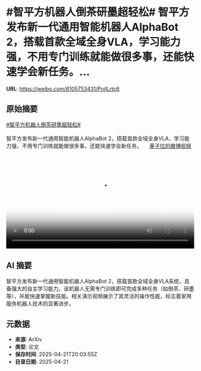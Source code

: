 # #智平方机器人倒茶研墨超轻松# 智平方发布新一代通用智能机器人AlphaBot 2，搭载首款全域全身VLA，学习能力强，不用专门训练就能做很多事，还能快速学会新任务。...

**URL**: https://weibo.com/6105753431/PojlLrtc6

## 原始摘要

<a href="https://m.weibo.cn/search?containerid=231522type%3D1%26t%3D10%26q%3D%23%E6%99%BA%E5%B9%B3%E6%96%B9%E6%9C%BA%E5%99%A8%E4%BA%BA%E5%80%92%E8%8C%B6%E7%A0%94%E5%A2%A8%E8%B6%85%E8%BD%BB%E6%9D%BE%23&amp;extparam=%23%E6%99%BA%E5%B9%B3%E6%96%B9%E6%9C%BA%E5%99%A8%E4%BA%BA%E5%80%92%E8%8C%B6%E7%A0%94%E5%A2%A8%E8%B6%85%E8%BD%BB%E6%9D%BE%23" data-hide=""><span class="surl-text">#智平方机器人倒茶研墨超轻松#</span></a> <br><br>智平方发布新一代通用智能机器人AlphaBot 2，搭载首款全域全身VLA，学习能力强，不用专门训练就能做很多事，还能快速学会新任务。 <a href="https://video.weibo.com/show?fid=1034:5157938579570693" data-hide=""><span class="url-icon"><img style="width: 1rem;height: 1rem" src="https://h5.sinaimg.cn/upload/2015/09/25/3/timeline_card_small_video_default.png" referrerpolicy="no-referrer"></span><span class="surl-text">量子位的微博视频</span></a> <br clear="both"><div style="clear: both"></div><video controls="controls" poster="https://tvax3.sinaimg.cn/orj480/006Fd7o3ly1i0omea2txxj30u01hc76j.jpg" style="width: 100%"><source src="https://f.video.weibocdn.com/o0/t2puaLTClx08nEl04tJe01041200qJdO0E010.mp4?label=mp4_720p&amp;template=720x1280.24.0&amp;ori=0&amp;ps=1CwnkDw1GXwCQx&amp;Expires=1745269400&amp;ssig=AtRPZ5NvaP&amp;KID=unistore,video"><source src="https://f.video.weibocdn.com/o0/kWSpsbgelx08nEkZIwG401041200gpZR0E010.mp4?label=mp4_hd&amp;template=540x960.24.0&amp;ori=0&amp;ps=1CwnkDw1GXwCQx&amp;Expires=1745269400&amp;ssig=MwlkaMUFBW&amp;KID=unistore,video"><source src="https://f.video.weibocdn.com/o0/LJo4Vuxylx08nEl2oDOE010412009qMO0E010.mp4?label=mp4_ld&amp;template=360x640.24.0&amp;ori=0&amp;ps=1CwnkDw1GXwCQx&amp;Expires=1745269400&amp;ssig=u57NxZg1Ku&amp;KID=unistore,video"><p>视频无法显示，请前往<a href="https://video.weibo.com/show?fid=1034%3A5157938579570693" target="_blank" rel="noopener noreferrer">微博视频</a>观看。</p></video>

## AI 摘要

智平方发布新一代通用智能机器人AlphaBot 2，搭载首款全域全身VLA系统，具备强大的自主学习能力。该机器人无需专门训练即可完成多种任务（如倒茶、研墨等），并能快速掌握新技能。相关演示视频展示了其灵活的操作性能，标志着家用服务机器人技术的显著进步。

## 元数据

- **来源**: ArXiv
- **类型**: 论文
- **保存时间**: 2025-04-21T20:03:55Z
- **目录日期**: 2025-04-21
